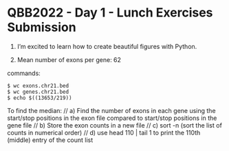  # QBB2022 - Day 1 - Lunch Exercises Submission

 1. I’m excited to learn how to create beautiful figures with Python.

 2. Mean number of exons per gene: 62

commands: 
```
$ wc exons.chr21.bed
$ wc genes.chr21.bed
$ echo $((13653/219)) 
```

To find the median: //
a) Find the number of exons in each gene using the start/stop positions in the exon file compared to start/stop positions in the gene file //
b) Store the exon counts in a new file //
c) sort -n (sort the list of counts in numerical order) //
d) use head 110 | tail 1 to print the 110th (middle) entry of the count list